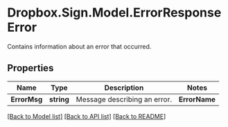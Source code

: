 # Dropbox.Sign.Model.ErrorResponseError
Contains information about an error that occurred.

## Properties

Name | Type | Description | Notes
------------ | ------------- | ------------- | -------------
**ErrorMsg** | **string** |  Message describing an error.  | **ErrorName** | **string** |  Name of the error.  | **ErrorPath** | **string** |  Path at which an error occurred.  | [optional] 

[[Back to Model list]](../README.md#documentation-for-models) [[Back to API list]](../README.md#documentation-for-api-endpoints) [[Back to README]](../README.md)

